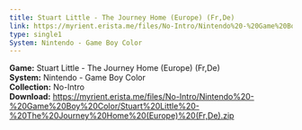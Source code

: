 ```yaml
---
title: Stuart Little - The Journey Home (Europe) (Fr,De)
link: https://myrient.erista.me/files/No-Intro/Nintendo%20-%20Game%20Boy%20Color/Stuart%20Little%20-%20The%20Journey%20Home%20(Europe)%20(Fr,De).zip
type: single1
System: Nintendo - Game Boy Color
---
```

<b>Game:</b> Stuart Little - The Journey Home (Europe) (Fr,De)<br>
<b>System:</b> Nintendo - Game Boy Color<br>
<b>Collection:</b> No-Intro<br>
<b>Download:</b> https://myrient.erista.me/files/No-Intro/Nintendo%20-%20Game%20Boy%20Color/Stuart%20Little%20-%20The%20Journey%20Home%20(Europe)%20(Fr,De).zip